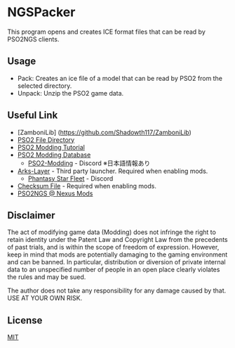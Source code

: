 # NGSPacker

This program opens and creates ICE format files that can be read by PSO2NGS clients.

## Usage

* Pack: Creates an ice file of a model that can be read by PSO2 from the selected directory.
* Unpack: Unzip the PSO2 game data.

## Useful Link

* [ZamboniLib] (https://github.com/Shadowth117/ZamboniLib)
* [PSO2 File Directory](https://docs.google.com/spreadsheets/d/1GQwG49iYM1sgJhyAU5AWP-gboemzfIZjBGjTGEZSET4/edit?usp=sharing)
* [PSO2 Modding Tutorial](http://www.pso-world.com/forums/showthread.php?237103-PSO2-Modding-Tutorial-2-0)
* [PSO2 Modding Database](https://pso2mod.com/)
  * [PSO2-Modding](https://discord.com/invite/cV3QRkB) - Discord ※日本語情報あり
* [Arks-Layer](https://arks-layer.com/) - Third party launcher. Required when enabling mods.
  * [Phantasy Star Fleet](https://discord.com/invite/pso2) - Discord
* [Checksum File](http://www.mediafire.com/file/85m6h56u5w3181g/checksum.zip/file) - Required when enabling mods.
* [PSO2NGS @ Nexus Mods](https://www.nexusmods.com/phantasystaronline2newgenesis)

## Disclaimer

The act of modifying game data (Modding) does not infringe the right to retain identity under the Patent Law and Copyright Law from the precedents of past trials, and is within the scope of freedom of expression.
However, keep in mind that mods are potentially damaging to the gaming environment and can be banned.
In particular, distribution or diversion of private internal data to an unspecified number of people in an open place clearly violates the rules and may be sued.

The author does not take any responsibility for any damage caused by that.
USE AT YOUR OWN RISK.

## License

[MIT](./LICENSE)
